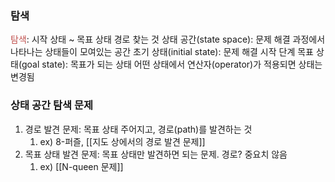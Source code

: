 ### 탐색
<font color="#c0504d">탐색</font>: 시작 상태 ~ 목표 상태 경로 찾는 것
상태 공간(state space): 문제 해결 과정에서 나타나는 상태들이 모여있는 공간
초기 상태(initial state): 문제 해결 시작 단계
목표 상태(goal state): 목표가 되는 상태
어떤 상태에서 연산자(operator)가 적용되면 상태는 변경됨

### 상태 공간 탐색 문제
1. 경로 발견 문제: 목표 상태 주어지고, 경로(path)를 발견하는 것
	1. ex) 8-퍼즐, [[지도 상에서의 경로 발견 문제]]
2. 목표 상태 발견 문제: 목표 상태만 발견하면 되는 문제. 경로? 중요치 않음
	1. ex) [[N-queen 문제]]